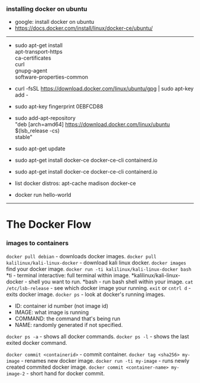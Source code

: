 ### installing docker on ubuntu
  - google: install docker on ubuntu
  - https://docs.docker.com/install/linux/docker-ce/ubuntu/
----------------------------------------------------------------
  - sudo apt-get install \
    apt-transport-https \
    ca-certificates \
    curl \
    gnupg-agent \
    software-properties-common

  - curl -fsSL https://download.docker.com/linux/ubuntu/gpg | sudo apt-key add -
  - sudo apt-key fingerprint 0EBFCD88
  - sudo add-apt-repository \
      "deb [arch=amd64] https://download.docker.com/linux/ubuntu \
      $(lsb_release -cs) \
      stable"
  - sudo apt-get update
  - sudo apt-get install docker-ce docker-ce-cli containerd.io
  - sudo apt-get install docker-ce docker-ce-cli containerd.io

  - list docker distros: apt-cache madison docker-ce
  - docker run hello-world
----------------------------------------------------------------

# The Docker Flow
### images to containers
`docker pull debian` - downloads docker images.
`docker pull kalilinux/kali-linux-docker` - download kali linux docker.
`docker images` find your docker image.
`docker run -ti kalilinux/kali-linux-docker bash`
    *ti - terminal interactive: full terminal within image.
    *kalilinux/kali-linux-docker - shell you want to run.
    *bash - run bash shell within your image.
`cat /etc/lsb-release` - see which docker image your running.
`exit` or `cntrl d` - exits docker image.
`docker ps` - look at docker's running images.
* ID: container id number (not image id)
* IMAGE: what image is running
* COMMAND: the command that's being run
* NAME: randomly generated if not specified.

`docker ps -a` - shows all docker commands.
`docker ps -l` - shows the last exited docker command.

`docker commit <containerid>` - commit container.
`docker tag <sha256> my-image` - renames new docker image.
`docker run -ti my-image` - runs newly created commited docker image.
`docker commit <container-name> my-image-2` - short hand for docker commit.


